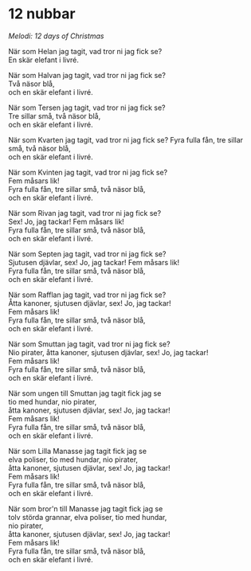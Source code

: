 # 12 nubbar
*Melodi: 12 days of Christmas*

När som Helan jag tagit, vad tror ni jag fick se?  
En skär elefant i livré.  

När som Halvan jag tagit, vad tror ni jag fick se?  
Två näsor blå,  
och en skär elefant i livré.  

När som Tersen jag tagit, vad tror ni jag fick se?  
Tre sillar små, två näsor blå,  
och en skär elefant i livré.  

När som Kvarten jag tagit, vad tror ni jag fick se?
Fyra fulla fån, tre sillar små, två näsor blå,  
och en skär elefant i livré.  

När som Kvinten jag tagit, vad tror ni jag fick se?  
Fem måsars lik!  
Fyra fulla fån, tre sillar små, två näsor blå,  
och en skär elefant i livré.  

När som Rivan jag tagit, vad tror ni jag fick se?  
Sex! Jo, jag tackar! Fem måsars lik!  
Fyra fulla fån, tre sillar små, två näsor blå,  
och en skär elefant i livré.  

När som Septen jag tagit, vad tror ni jag fick se?  
Sjutusen djävlar, sex! Jo, jag tackar! Fem måsars lik!  
Fyra fulla fån, tre sillar små, två näsor blå,  
och en skär elefant i livré.  

När som Rafflan jag tagit, vad tror ni jag fick se?  
Åtta kanoner, sjutusen djävlar, sex! Jo, jag tackar!  
Fem måsars lik!  
Fyra fulla fån, tre sillar små, två näsor blå,  
och en skär elefant i livré.  

När som Smuttan jag tagit, vad tror ni jag fick se?  
Nio pirater, åtta kanoner, sjutusen djävlar,
sex! Jo, jag tackar!  
Fem måsars lik!  
Fyra fulla fån, tre sillar små, två näsor blå,  
och en skär elefant i livré.  

När som ungen till Smuttan jag tagit fick jag se  
tio med hundar, nio pirater,  
åtta kanoner, sjutusen djävlar, sex! Jo, jag tackar!  
Fem måsars lik!  
Fyra fulla fån, tre sillar små, två näsor blå,  
och en skär elefant i livré.  

När som Lilla Manasse jag tagit fick jag se  
elva poliser, tio med hundar, nio pirater,  
åtta kanoner, sjutusen djävlar, sex! Jo, jag tackar!  
Fem måsars lik!  
Fyra fulla fån, tre sillar små, två näsor blå,  
och en skär elefant i livré.  

När som bror'n till Manasse jag tagit fick jag se  
tolv störda grannar, elva poliser, tio med hundar,  
nio pirater,  
åtta kanoner, sjutusen djävlar, sex! Jo, jag tackar!  
Fem måsars lik!  
Fyra fulla fån, tre sillar små, två näsor blå,  
och en skär elefant i livré.  